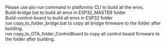 Please use pio-run command in platformio CLI to build all the envs.<br>
Build-bridge.bat to build all envs in ESP32_MASTER folder<br>
Build-control-board to build all envs in ESP32 folder<br>
run copy_to_folder_bridge.bat to copy all bridge firmware to the folder after building.<br>
run copy_to_OTA_folder_ControlBoard to copy all control board firmware to the folder after building.<br>